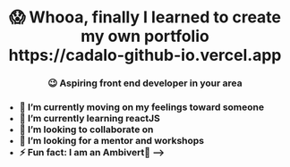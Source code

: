 <H1 align = "center"> 😱 Whooa, finally I learned to create my own portfolio <br> https://cadalo-github-io.vercel.app </H1> 
<H3 align = "center">  😉 Aspiring front end developer in your area <h3>

- 🔭 I’m currently moving on my feelings toward someone
- 🌱 I’m currently learning reactJS
- 👯 I’m looking to collaborate on 
- 🤔 I’m looking for a mentor and workshops
- ⚡ Fun fact: I am an Ambivert🤠
-->
